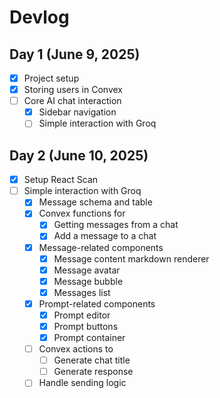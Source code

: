 # Devlog

## Day 1 (June 9, 2025)

- [x] Project setup
- [x] Storing users in Convex
- [ ] Core AI chat interaction
  - [x] Sidebar navigation
  - [ ] Simple interaction with Groq

## Day 2 (June 10, 2025)

- [x] Setup React Scan
- [ ] Simple interaction with Groq
  - [x] Message schema and table
  - [x] Convex functions for
    - [x] Getting messages from a chat
    - [x] Add a message to a chat
  - [x] Message-related components
    - [x] Message content markdown renderer
    - [x] Message avatar
    - [x] Message bubble
    - [x] Messages list
  - [x] Prompt-related components
    - [x] Prompt editor
    - [x] Prompt buttons
    - [x] Prompt container
  - [ ] Convex actions to
    - [ ] Generate chat title
    - [ ] Generate response
  - [ ] Handle sending logic

